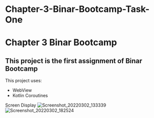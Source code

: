 # Chapter-3-Binar-Bootcamp-Task-One
Chapter 3 Binar Bootcamp
==
This project is the first assignment of Binar Bootcamp
--
This project uses:
- WebView
- Kotlin Coroutines

Screen Display
![Screenshot_20220302_133339](https://user-images.githubusercontent.com/62690663/156353086-d645e7a0-9081-4c42-9bb2-bb70334bbc03.png)
![Screenshot_20220302_182524](https://user-images.githubusercontent.com/62690663/156353104-da1e5896-4512-46b2-8ed3-48407b18dae2.png)
